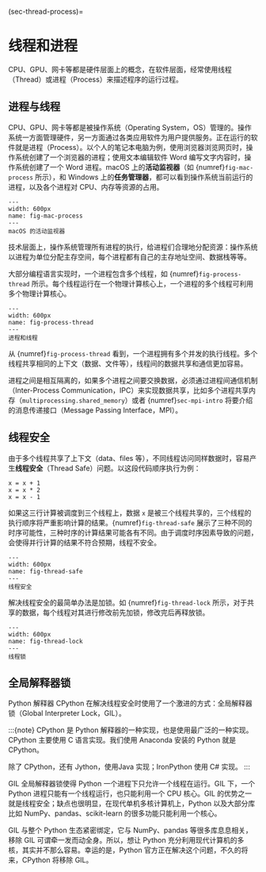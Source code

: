 (sec-thread-process)=
# 线程和进程

CPU、GPU、网卡等都是硬件层面上的概念，在软件层面，经常使用线程（Thread）或进程（Process）来描述程序的运行过程。

## 进程与线程

CPU、GPU、网卡等都是被操作系统（Operating System，OS）管理的。操作系统一方面管理硬件，另一方面通过各类应用软件为用户提供服务。正在运行的软件就是进程（Process）。以个人的笔记本电脑为例，使用浏览器浏览网页时，操作系统创建了一个浏览器的进程；使用文本编辑软件 Word 编写文字内容时，操作系统创建了一个 Word 进程。macOS 上的**活动监视器**（如 {numref}`fig-mac-process` 所示），和 Windows 上的**任务管理器**，都可以看到操作系统当前运行的进程，以及各个进程对 CPU、内存等资源的占用。

```{figure} ../img/ch-parallel-computing/mac-process.png
---
width: 600px
name: fig-mac-process
---
macOS 的活动监视器
```

技术层面上，操作系统管理所有进程的执行，给进程们合理地分配资源：操作系统以进程为单位分配主存空间，每个进程都有自己的主存地址空间、数据栈等等。

大部分编程语言实现时，一个进程包含多个线程，如 {numref}`fig-process-thread` 所示。每个线程运行在一个物理计算核心上，一个进程的多个线程可利用多个物理计算核心。

```{figure} ../img/ch-parallel-computing/process-thread.svg
---
width: 600px
name: fig-process-thread
---
进程和线程
```

从 {numref}`fig-process-thread` 看到，一个进程拥有多个并发的执行线程。多个线程共享相同的上下文（数据、文件等），线程间的数据共享和通信更加容易。

进程之间是相互隔离的，如果多个进程之间要交换数据，必须通过进程间通信机制（Inter-Process Communication，IPC）来实现数据共享，比如多个进程共享内存（`multiprocessing.shared_memory`）或者 {numref}`sec-mpi-intro` 将要介绍的消息传递接口（Message Passing Interface，MPI）。

## 线程安全

由于多个线程共享了上下文（data、files 等），不同线程访问同样数据时，容易产生**线程安全**（Thread Safe）问题。以这段代码顺序执行为例：

```
x = x + 1
x = x * 2
x = x - 1
```

如果这三行计算被调度到三个线程上，数据 `x` 是被三个线程共享的，三个线程的执行顺序将严重影响计算的结果。{numref}`fig-thread-safe` 展示了三种不同的时序可能性，三种时序的计算结果可能各有不同。由于调度时序因素导致的问题，会使得并行计算的结果不符合预期，线程不安全。

```{figure} ../img/ch-parallel-computing/thread-safe.svg
---
width: 600px
name: fig-thread-safe
---
线程安全
```

解决线程安全的最简单办法是加锁。如 {numref}`fig-thread-lock` 所示，对于共享的数据，每个线程对其进行修改前先加锁，修改完后再释放锁。

```{figure} ../img/ch-parallel-computing/thread-lock.svg
---
width: 600px
name: fig-thread-lock
---
线程锁
```

## 全局解释器锁

Python 解释器 CPython 在解决线程安全时使用了一个激进的方式：全局解释器锁（Global Interpreter Lock，GIL）。

:::{note}
CPython 是 Python 解释器的一种实现，也是使用最广泛的一种实现。CPython 主要使用 C 语言实现。我们使用 Anaconda 安装的 Python 就是 CPython。

除了 CPython，还有 Jython，使用Java 实现；IronPython 使用 C# 实现。
:::

GIL 全局解释器锁使得 Python 一个进程下只允许一个线程在运行。GIL 下，一个 Python 进程只能有一个线程运行，也只能利用一个 CPU 核心。GIL 的优势之一就是线程安全；缺点也很明显，在现代单机多核计算机上，Python 以及大部分库比如 NumPy、pandas、scikit-learn 的很多功能只能利用一个核心。

GIL 与整个 Python 生态紧密绑定，它与 NumPy、pandas 等很多库息息相关，移除 GIL 可谓牵一发而动全身。所以，想让 Python 充分利用现代计算机的多核，其实并不那么容易。幸运的是，Python 官方正在解决这个问题，不久的将来，CPython 将移除 GIL。
